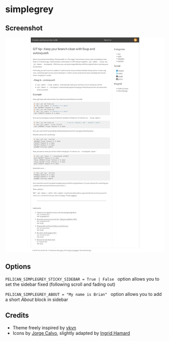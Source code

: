# simplegrey #



## Screenshot ##

![screenshot](screenshot.png)


## Options ##

``PELICAN_SIMPLEGREY_STICKY_SIDEBAR = True | False `` option allows you to set the sidebar fixed (following scroll and fading out)

``PELICAN_SIMPLEGREY_ABOUT = "My name is Brian" `` option allows you to add a short *About* block in sidebar

## Credits ##

* Theme freely inspired by [vkvn](https://github.com/vkvn)
* Icons by [Jorge Calvo](http://dribbble.com/shots/1074961-Flat-Icons-EPS), slightly adapted by [Ingrid Hamard](http://ingrid.hamard.free.fr)

